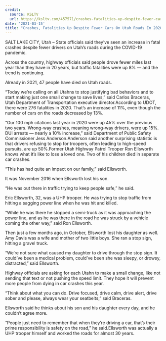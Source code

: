 ```yaml
---
credit:
  source: KSLTV
  url: https://ksltv.com/457571/crashes-fatalities-up-despite-fewer-cars-on-utah-roads-in-2020/
date: '2021-03-15'
title: "Crashes, Fatalities Up Despite Fewer Cars On Utah Roads In 2020"
---
```

SALT LAKE CITY, Utah – State officials said they’ve seen an increase in fatal crashes despite fewer drivers on Utah’s roads during the COVID-19 pandemic.

Across the country, highway officials said people drove fewer miles last year than they have in 20 years, but traffic fatalities were up 8% — and the trend is continuing.

Already in 2021, 47 people have died on Utah roads.

“Today we’re calling on all Utahns to stop justifying bad behaviors and to start making just one small change to save lives,” said Carlos Braceras, Utah Department of Transportation executive director.According to UDOT, there were 276 fatalities in 2020. That’s an increase of 11%, even though the number of cars on the roads decreased by 13%.

“Our 100 mph citations last year in 2020 were up 45% over the previous two years. Wrong-way crashes, meaning wrong-way drivers, were up 15%. DUI arrests — nearly a 10% increase,” said Department of Public Safety Commissioner Jess Anderson.Anderson said another surprising statistic is that drivers refusing to stop for troopers, often leading to high-speed pursuits, are up 50%.Former Utah Highway Patrol Trooper Ron Ellsworth knows what it’s like to lose a loved one. Two of his children died in separate car crashes.

“This has had quite an impact on our family,” said Ellsworth.

It was November 2016 when Ellsworth lost his son.

“He was out there in traffic trying to keep people safe,” he said.

Eric Ellsworth, 32, was a UHP trooper. He was trying to stop traffic from hitting a sagging power line when he was hit and killed.

“While he was there he stopped a semi-truck as it was approaching the power line, and as he was there in the road he was struck by a vehicle coming the other way,” said Ron Ellsworth.

Then just a few months ago, in October, Ellsworth lost his daughter as well. Amy Davis was a wife and mother of two little boys. She ran a stop sign, hitting a gravel truck.

“We’re not sure what caused my daughter to drive through the stop sign. It could’ve been a medical problem, could’ve been she was sleepy, or drowsy, distracted,” said Ellsworth.

Highway officials are asking for each Utahn to make a small change, like not sending that text or not pushing the speed limit. They hope it will prevent more people from dying in car crashes this year.

“Think about what you can do. Drive focused, drive calm, drive alert, drive sober and please, always wear your seatbelts,” said Braceras.

Ellsworth said he thinks about his son and his daughter every day, and he couldn’t agree more.

“People just need to remember that when they’re driving a car, that’s their prime responsibility is safety on the road,” he said.Ellsworth was actually a UHP trooper himself and worked the roads for almost 30 years.

